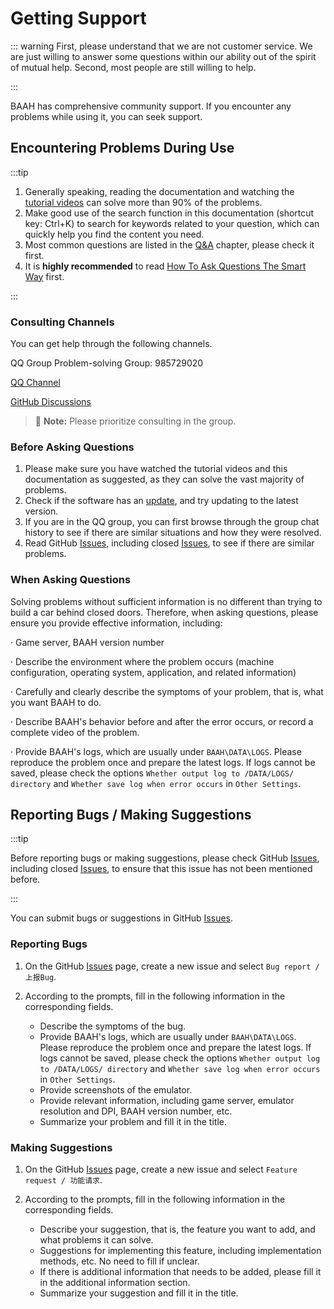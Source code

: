 <LanguageWarn/>

# Getting Support
::: warning
First, please understand that we are not customer service. We are just willing to answer some questions within our ability out of the spirit of mutual help. Second, most people are still willing to help.

:::

BAAH has comprehensive community support. If you encounter any problems while using it, you can seek support.


## Encountering Problems During Use
:::tip

1. Generally speaking, reading the documentation and watching the [tutorial videos](https://www.bilibili.com/video/BV1ZxfGYSEVr/) can solve more than 90% of the problems.
2. Make good use of the search function in this documentation (shortcut key: Ctrl+K) to search for keywords related to your question, which can quickly help you find the content you need.
3. Most common questions are listed in the [Q&A](../manual/QA.md) chapter, please check it first.
4. It is **highly recommended** to read [How To Ask Questions The Smart Way](http://www.catb.org/~esr/faqs/smart-questions.html) first.

:::

### Consulting Channels

You can get help through the following channels.

QQ Group Problem-solving Group: 985729020

[QQ Channel](https://pd.qq.com/s/5atxio0vq)

[GitHub Discussions](https://github.com/BlueArchiveArisHelper/BAAH/discussions)

> :memo: **Note:** Please prioritize consulting in the group.


### Before Asking Questions
1. Please make sure you have watched the tutorial videos and this documentation as suggested, as they can solve the vast majority of problems.
2. Check if the software has an [update](../manual/QA.md#0-how-to-update-baah), and try updating to the latest version.
3. If you are in the QQ group, you can first browse through the group chat history to see if there are similar situations and how they were resolved.
4. Read GitHub [Issues](https://github.com/BlueArchiveArisHelper/BAAH/issues), including closed [Issues](https://github.com/BlueArchiveArisHelper/BAAH/issues?q=is%3Aissue%20state%3Aclosed), to see if there are similar problems.

### When Asking Questions
Solving problems without sufficient information is no different than trying to build a car behind closed doors. Therefore, when asking questions, please ensure you provide effective information, including:
   
   · Game server, BAAH version number

   · Describe the environment where the problem occurs (machine configuration, operating system, application, and related information)

   · Carefully and clearly describe the symptoms of your problem, that is, what you want BAAH to do.

   · Describe BAAH's behavior before and after the error occurs, or record a complete video of the problem.

   · Provide BAAH's logs, which are usually under `BAAH\DATA\LOGS`. Please reproduce the problem once and prepare the latest logs. If logs cannot be saved, please check the options `Whether output log to /DATA/LOGS/ directory` and `Whether save log when error occurs` in `Other Settings`.


## Reporting Bugs / Making Suggestions

:::tip

Before reporting bugs or making suggestions, please check GitHub [Issues](https://github.com/BlueArchiveArisHelper/BAAH/issues), including closed [Issues](https://github.com/BlueArchiveArisHelper/BAAH/issues?q=is%3Aissue%20state%3Aclosed), to ensure that this issue has not been mentioned before.

:::

You can submit bugs or suggestions in GitHub [Issues](https://github.com/BlueArchiveArisHelper/BAAH/issues).

### Reporting Bugs

1. On the GitHub [Issues](https://github.com/BlueArchiveArisHelper/BAAH/issues) page, create a new issue and select `Bug report / 上报Bug`.

2. According to the prompts, fill in the following information in the corresponding fields.
   - Describe the symptoms of the bug.
   - Provide BAAH's logs, which are usually under `BAAH\DATA\LOGS`. Please reproduce the problem once and prepare the latest logs. If logs cannot be saved, please check the options `Whether output log to /DATA/LOGS/ directory` and `Whether save log when error occurs` in `Other Settings`.
   - Provide screenshots of the emulator.
   - Provide relevant information, including game server, emulator resolution and DPI, BAAH version number, etc.
   - Summarize your problem and fill it in the title.

### Making Suggestions

1. On the GitHub [Issues](https://github.com/BlueArchiveArisHelper/BAAH/issues) page, create a new issue and select `Feature request / 功能请求`.

2. According to the prompts, fill in the following information in the corresponding fields.
   - Describe your suggestion, that is, the feature you want to add, and what problems it can solve.
   - Suggestions for implementing this feature, including implementation methods, etc. No need to fill if unclear.
   - If there is additional information that needs to be added, please fill it in the additional information section.
   - Summarize your suggestion and fill it in the title.

